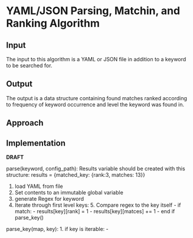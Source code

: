 # YAML/JSON Parsing, Matchin, and Ranking Algorithm

## Input

The input to this algorithm is a YAML or JSON file in addition to a keyword to
be searched for.

## Output

<!-- TODO: revise this description -->
The output is a data structure containing found matches ranked according to
frequency of keyword occurrence and level the keyword was found in.

## Approach

## Implementation

__DRAFT__

parse(keyword, config_path):
Results variable should be created with this structure:
results = {matched_key: {rank:3, matches: 13}}

1. load YAML from file
2. Set contents to an immutable global variable
3. generate Regex for keyword
4. Iterate through first level keys:
    5. Compare regex to the key itself
        - if match:
            - results[key][rank] = 1
            - results[key][matces] += 1
        - end if
        parse_key()


parse_key(map, key):
    1. if key is iterable:
            - 
